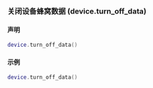 ### 关闭设备蜂窝数据 \(**device\.turn\_off\_data**\)


#### 声明
```lua
device.turn_off_data()
```

#### 示例  
```lua
device.turn_off_data()
```

